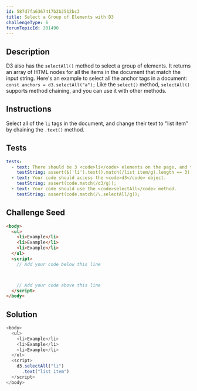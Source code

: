 ```yaml
---
id: 587d7fa6367417b2b2512bc3
title: Select a Group of Elements with D3
challengeType: 6
forumTopicId: 301490
---
```


## Description
<section id='description'>
D3 also has the <code>selectAll()</code> method to select a group of elements. It returns an array of HTML nodes for all the items in the document that match the input string. Here's an example to select all the anchor tags in a document:
<code>const anchors = d3.selectAll("a");</code>
Like the <code>select()</code> method, <code>selectAll()</code> supports method chaining, and you can use it with other methods.
</section>

## Instructions
<section id='instructions'>
Select all of the <code>li</code> tags in the document, and change their text to "list item" by chaining the <code>.text()</code> method.
</section>

## Tests
<section id='tests'>

```yml
tests:
  - text: There should be 3 <code>li</code> elements on the page, and the text in each one should say "list item". Capitalization and spacing should match exactly.
    testString: assert($('li').text().match(/list item/g).length == 3);
  - text: Your code should access the <code>d3</code> object.
    testString: assert(code.match(/d3/g));
  - text: Your code should use the <code>selectAll</code> method.
    testString: assert(code.match(/\.selectAll/g));

```

</section>

## Challenge Seed
<section id='challengeSeed'>

<div id='html-seed'>

```html
<body>
  <ul>
    <li>Example</li>
    <li>Example</li>
    <li>Example</li>
  </ul>
  <script>
    // Add your code below this line



    // Add your code above this line
  </script>
</body>
```

</div>



</section>

## Solution
<section id='solution'>

```js
<body>
  <ul>
    <li>Example</li>
    <li>Example</li>
    <li>Example</li>
  </ul>
  <script>
    d3.selectAll("li")
      .text("list item")
  </script>
</body>

```

</section>
